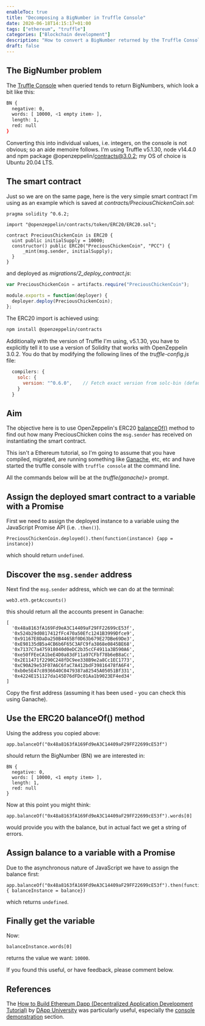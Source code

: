 ```yaml
---
enableToc: true
title: "Decomposing a BigNumber in Truffle Console"
date: 2020-06-18T14:15:17+01:00
tags: ["ethereum", "truffle"]
categories: ["Blockchain development"]
description: "How to convert a BigNumber returned by the Truffle Console into individual values"
draft: false
---
```


## The BigNumber problem

The [Truffle Console](https://www.trufflesuite.com/docs/truffle/getting-started/using-truffle-develop-and-the-console) when queried tends to return BigNumbers, which look a bit like this:

```bash
BN {
  negative: 0,
  words: [ 10000, <1 empty item> ],
  length: 1,
  red: null
}
```

Converting this into individual values, i.e. integers, on the console is not obvious; so an aide memoire follows.  I'm using Truffle v5.1.30, node v14.4.0 and npm package @openzeppelin/contracts@3.0.2; my OS of choice is Ubuntu 20.04 LTS.

## The smart contract

Just so we are on the same page, here is the very simple smart contract I'm using as an example which is saved at _contracts/PreciousChickenCoin.sol_:

```solidity
pragma solidity ^0.6.2;

import "@openzeppelin/contracts/token/ERC20/ERC20.sol";

contract PreciousChickenCoin is ERC20 {
  uint public initialSupply = 10000;
  constructor() public ERC20("PreciousChickenCoin", "PCC") {
      _mint(msg.sender, initialSupply);
  }
}
```

and deployed as _migrations/2&#95;deploy&#95;contract.js_:

```javascript
var PreciousChickenCoin = artifacts.require("PreciousChickenCoin");

module.exports = function(deployer) {
  deployer.deploy(PreciousChickenCoin);
};
```

The ERC20 import is achieved using:

```bash
npm install @openzeppelin/contracts
```

Additionally with the version of Truffle I'm using, v5.1.30, you have to explicitly tell it to use a version of Solidity that works with OpenZeppelin 3.0.2.  You do that by modifying the following lines of the _truffle-config.js_ file:

```javascript
  compilers: {
    solc: {
      version: "^0.6.0",    // Fetch exact version from solc-bin (default: truffle's version)
    }
  }
```

## Aim

The objective here is to use OpenZeppelin's ERC20 [balanceOf()](https://docs.openzeppelin.com/contracts/2.x/api/token/erc20#IERC20-balanceOf-address-) method to find out how many PreciousChicken coins the `msg.sender` has received on instantiating the smart contract.


This isn't a Ethereum tutorial, so I'm going to assume that you have compiled, migrated, are running something like [Ganache](https://www.trufflesuite.com/ganache), etc, etc and have started the truffle console with `truffle console` at the command line.

All the commands below will be at the _truffle(ganache)>_ prompt.

## Assign the deployed smart contract to a variable with a Promise

First we need to assign the deployed instance to a variable using the JavaScript Promise API (i.e. `.then()`).

```solidity
PreciousChickenCoin.deployed().then(function(instance) {app = instance})
```

which should return `undefined`.

## Discover the `msg.sender` address

Next find the `msg.sender` address, which we can do at the terminal:

```solidity
web3.eth.getAccounts()
```

this should return all the accounts present in Ganache:

```solidity
[
  '0x48a8163fA169Fd9eA3C14409aF29FF22699cE53f',
  '0x524b29d0817412fFc470a50Efc1241B3999Dfce9',
  '0x91167E8DaDa250B4465Bf0D63b679E27DBe69De3',
  '0xE98135dB5a4CB6b6F65C3AFC9fa3868e0845BE68',
  '0x7137C7a475918040d0eDC2b35cCF4911a3B590A6',
  '0xe50fFEeCA1beE4D0a83dF11a97CFbf78b6eB8aCc',
  '0x2E11471f2290C248fDC9ee338B9e2a8Cc1EC1773',
  '0xC90A29e53F07A6C6faC7A412bdF39816478fA6F4',
  '0xb0e5E47c8936640C0479387a82545A05051Bf331',
  '0x4224E151127da145D76dFDc01Aa1b9023EF4ed34'
]
```

Copy the first address (assuming it has been used - you can check this using Ganache).

## Use the ERC20 balanceOf() method

Using the address you copied above:

```solidity
app.balanceOf("0x48a8163fA169Fd9eA3C14409aF29FF22699cE53f")
```

should return the BigNumber (BN) we are interested in:

```solidity
BN {
  negative: 0,
  words: [ 10000, <1 empty item> ],
  length: 1,
  red: null
}
```

Now at this point you might think:

```solidity
app.balanceOf("0x48a8163fA169Fd9eA3C14409aF29FF22699cE53f").words[0]
```

would provide you with the balance, but in actual fact we get a string of errors.

## Assign balance to a variable with a Promise

Due to the asynchronous nature of JavaScript we have to assign the balance first:

```solidity
app.balanceOf("0x48a8163fA169Fd9eA3C14409aF29FF22699cE53f").then(function(balance) { balanceInstance = balance})
```

which returns `undefined`.


## Finally get the variable

Now:

```solidity
balanceInstance.words[0]
```

returns the value we want: `10000`.  

If you found this useful, or have feedback, please comment below.

## References

The [How to Build Ethereum Dapp (Decentralized Application Development Tutorial)](https://www.youtube.com/watch?v=3681ZYbDSSk) by [DApp University](https://www.dappuniversity.com) was particularly useful, especially the [console demonstration](https://www.youtube.com/watch?v=3681ZYbDSSk&feature=youtu.be&t=21m50s) section.
